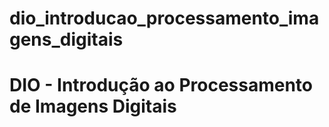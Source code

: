 # dio_introducao_processamento_imagens_digitais
# DIO - Introdução ao Processamento de Imagens Digitais
